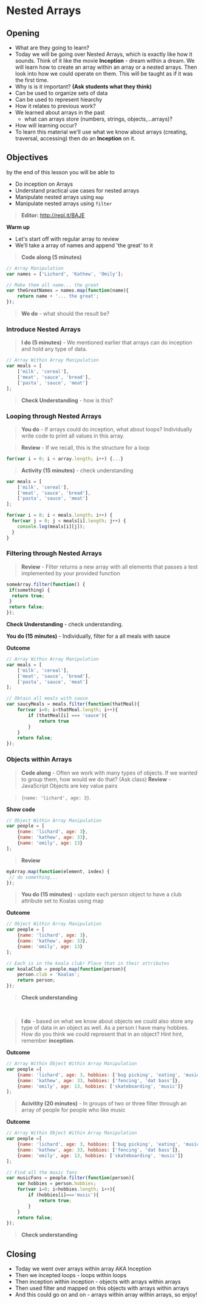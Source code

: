 # Nested Arrays
## Opening
 - What are they going to learn?
  - Today we will be going over Nested Arrays, which is exactly like how it sounds. Think of it like the movie **Inception**  - dream within a dream. We will learn how to create an array within an array or a nested arrays. Then look into how we could operate on them. This will be taught as if it was the first time.
 - Why is is it important? **(Ask students what they think)**
  - Can be used to organize sets of data
  - Can be used to represent hiearchy
 - How it relates to previous work?
  - We learned about arrays in the past
    - what can arrays store (numbers, strings, objects,...arrays)?
  - How will learning occur?
   - To learn this material we'll use what we know about arrays (creating, traversal, accessing) then do an **Inception** on it.

## Objectives
by the end of this lesson you will be able to
- Do inception on Arrays
- Understand practical use cases for nested arrays
- Manipulate nested arrays using `map`
- Manipulate nested arrays using `filter`


> **Editor:** http://repl.it/BAJE

**Warm up**
- Let's start off with regular array to review
- We'll take a array of names and append 'the great' to it

> **Code along (5 minutes)**

```javascript
// Array Manipulation
var names = ['Lichard', 'Kathew', 'Omily'];

// Make them all name... the great
var theGreatNames = names.map(function(name){
    return name + '... the great';
});
```

> **We do** - what should the result be?

### Introduce Nested Arrays
> **I do (5 minutes)** - We mentioned earlier that arrays can do inception and hold any type of data.

```javascript
// Array Within Array Manipulation
var meals = [
    ['milk', 'cereal'],
    ['meat', 'sauce', 'bread'],
    ['pasta', 'sauce', 'meat']
];
```
> **Check Understanding** - how is this?


### Looping through Nested Arrays
> **You do** - If arrays could do inception, what about loops? Individually write code to print all values in this array.

> **Review** - If we recall, this is the structure for a loop

```javascript
for(var i = 0; i < array.length; i++) {...}
```

> **Activity (15 minutes)** - check understanding

```javascript
var meals = [
    ['milk', 'cereal'],
    ['meat', 'sauce', 'bread'],
    ['pasta', 'sauce', 'meat']
];

for(var i = 0; i < meals.length; i++) {
  for(var j = 0; j < meals[i].length; j++) {
    console.log(meals[i][j]);
  }
}
```

### Filtering through Nested Arrays

> **Review** - Filter returns a new array with all elements that passes a test implemented by your provided function
```javascript
someArray.filter(function() {
 if(something) {
  return true;
 }
 return false;
});
```
**Check Understanding** - check understanding.

**You do (15 minutes)** - Individually, filter for a all meals with sauce

**Outcome**
```javascript
// Array Within Array Manipulation
var meals = [
    ['milk', 'cereal'],
    ['meat', 'sauce', 'bread'],
    ['pasta', 'sauce', 'meat']
];

// Obtain all meals with sauce
var saucyMeals = meals.filter(function(thatMeal){
    for(var i=0; i<thatMeal.length; i++){
        if (thatMeal[i] === 'sauce'){
            return true
        }
    }
    return false;
});
```

### Objects within Arrays

> **Code along** - Often we work with many types of objects. If we wanted to group them, how would we do that? (Ask class)
**Review** - JavaScript Objects are key value pairs

> `{name: 'lichard', age: 3}`.

**Show code**
```javascript
// Object Within Array Manipulation
var people = [
    {name: 'lichard', age: 3},
    {name: 'kathew', age: 33},
    {name: 'omily', age: 13}
];
```

> **Review**
```javascript
myArray.map(function(element, index) {
 // do something...
});
```

> **You do (15 minutes)** - update each person object to have a club attribute set to Koalas using map

**Outcome**
```javascript
// Object Within Array Manipulation
var people = [
    {name: 'lichard', age: 3},
    {name: 'kathew', age: 33},
    {name: 'omily', age: 13}
];

// Each is in the koala club! Place that in their attributes
var koalaClub = people.map(function(person){
    person.club = 'Koalas';
    return person;
});
```

> **Check understanding**

<br>

> **I do** - based on what we know about objects we could also store any type of data in an object as well.
As a person I have many hobbies. How do you think we could represent that in an object? Hint hint, remember **inception**.

**Outcome**
```javascript
// Array Within Object Within Array Manipulation
var people =[
    {name: 'lichard', age: 3, hobbies: ['bug picking', 'eating', 'music']},
    {name: 'kathew', age: 33, hobbies: ['fencing', 'dat bass']},
    {name: 'omily', age: 13, hobbies: ['skateboarding', 'music']}
];
```

> **Acivitity (20 minutes)** - In groups of two or three filter through an array of people for people who like music

**Outcome**
```javascript
// Array Within Object Within Array Manipulation
var people =[
    {name: 'lichard', age: 3, hobbies: ['bug picking', 'eating', 'music']},
    {name: 'kathew', age: 33, hobbies: ['fencing', 'dat bass']},
    {name: 'omily', age: 13, hobbies: ['skateboarding', 'music']}
];

// Find all the music fans
var musicFans = people.filter(function(person){
    var hobbies = person.hobbies;
    for(var i=0; i<hobbies.length; i++){
        if (hobbies[i]==='music'){
            return true;
        }
    }
    return false;
});
```

> **Check understanding**

## Closing
- Today we went over arrays within array AKA Inception
- Then we incepted loops - loops within loops
- Then inception within inception - objects with arrays within arrays
- Then used filter and mapped on this objects with arrays within arrays
- And this could go on and on - arrays within array within arrays, so enjoy!
